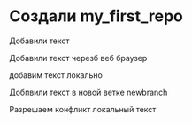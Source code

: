 ﻿# Создали my_first_repo

Добавили текст

Добавили текст черезб веб браузер

добавим текст локально

Добпвили текст в новой ветке newbranch

Разрешаем конфликт локальный текст

